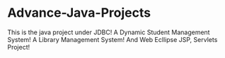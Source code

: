 # Advance-Java-Projects
This is the java project under JDBC! A Dynamic Student Management System! A Library Management System! And Web Ecllipse JSP, Servlets Project!
